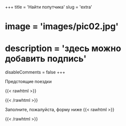 +++
title = 'Найти попутчика'
slug = 'extra'
# image = 'images/pic02.jpg'
# description = 'здесь можно добавить подпись'
disableComments = false
+++

Предстоящие поездки

{{< rawhtml >}}
<div data-tockify-component="mini" data-tockify-calendar="testcalendar1111tqtq">
</div>
<script data-cfasync="false" data-tockify-script="embed" src="https://public.tockify.com/browser/embed.js">
</script>
{{< /rawhtml >}}


Заполните, пожалуйста, форму ниже
{{< rawhtml >}}
<div data-formid="form_tMB15_ZIWrnmP0T-B9dRbnGjZjwzTdPD"></div>
{{< /rawhtml >}}


